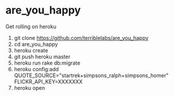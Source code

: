 are_you_happy
=============

Get rolling on heroku

1. git clone https://github.com/terriblelabs/are_you_happy
2. cd are_you_happy
3. heroku create
4. git push heroku master
5. heroku run rake db:migrate
6. heroku config:add QUOTE_SOURCE="startrek+simpsons_ralph+simpsons_homer" FLICKR_API_KEY=XXXXXXX
6. heroku open
